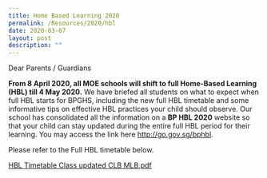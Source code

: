 ```yaml
---
title: Home Based Learning 2020
permalink: /Resources/2020/hbl
date: 2020-03-07
layout: post
description: ""
---
```

Dear Parents / Guardians

**From 8 April 2020, all MOE schools will shift to full Home-Based Learning (HBL) till 4 May 2020.** We have briefed all students on what to expect when full HBL starts for BPGHS, including the new full HBL timetable and some informative tips on effective HBL practices your child should observe. Our school has consolidated all the information on a **BP HBL 2020** website so that your child can stay updated during the entire full HBL period for their learning. You may access the link here [http](http://go.gov.sg/bphbl)[://](http://go.gov.sg/bphbl)[go.gov.sg/bphbl](http://go.gov.sg/bphbl).

Please refer to the Full HBL timetable below.

[HBL Timetable Class updated CLB MLB.pdf](https://www-bpghs-moe-edu-sg-admin.cwp.sg/qql/slot/u148/BPGHS%202020/Announcements%20&%20Updates/HBL%20Timetable%20Class%20updated%20CLB%20MLB.pdf)